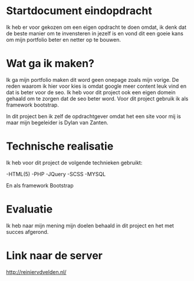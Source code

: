 # Startdocument eindopdracht
Ik heb er voor gekozen om een eigen opdracht te doen omdat, ik denk dat de beste manier om te invensteren in jezelf is en vond dit een goeie kans om mijn portfolio beter en netter op te bouwen.
# Wat ga ik maken?
Ik ga mijn portfolio maken dit word geen onepage zoals mijn vorige.
De reden waarom ik hier voor kies is omdat google meer content leuk vind en dat is beter voor de seo.
Ik heb voor dit project ook een eigen domein gehaald om te zorgen dat de seo beter word.
Voor dit project gebruik ik als framework bootstrap.

In dit project ben ik zelf de opdrachtgever omdat het een site voor mij is maar mijn begeleider is Dylan van Zanten.

# Technische realisatie

Ik heb voor dit project de volgende technieken gebruikt:

-HTML(5)
-PHP
-JQuery
-SCSS
-MYSQL

En als framework Bootstrap
  
# Evaluatie
  Ik heb naar mijn mening mijn doelen behaald in dit project en het met succes afgerond.
  
# Link naar de server

http://reiniervdvelden.nl/
